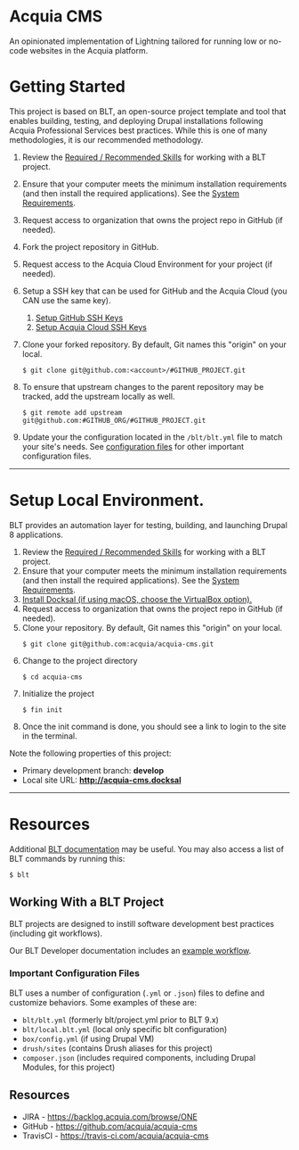 # Acquia CMS

An opinionated implementation of Lightning tailored for running low or no-code websites in the Acquia platform.

# Getting Started

This project is based on BLT, an open-source project template and tool that enables building, testing, and deploying Drupal installations following Acquia Professional Services best practices. While this is one of many methodologies, it is our recommended methodology.

1. Review the [Required / Recommended Skills](https://docs.acquia.com/blt/developer/skills/) for working with a BLT project.
2. Ensure that your computer meets the minimum installation requirements (and then install the required applications). See the [System Requirements](https://docs.acquia.com/blt/install/).
3. Request access to organization that owns the project repo in GitHub (if needed).
4. Fork the project repository in GitHub.
5. Request access to the Acquia Cloud Environment for your project (if needed).
6. Setup a SSH key that can be used for GitHub and the Acquia Cloud (you CAN use the same key).
   1. [Setup GitHub SSH Keys](https://help.github.com/articles/adding-a-new-ssh-key-to-your-github-account/)
   2. [Setup Acquia Cloud SSH Keys](https://docs.acquia.com/acquia-cloud/ssh/generate)
7. Clone your forked repository. By default, Git names this "origin" on your local.
   ```
   $ git clone git@github.com:<account>/#GITHUB_PROJECT.git
   ```
8. To ensure that upstream changes to the parent repository may be tracked, add the upstream locally as well.

   ```
   $ git remote add upstream git@github.com:#GITHUB_ORG/#GITHUB_PROJECT.git
   ```

9. Update your the configuration located in the `/blt/blt.yml` file to match your site's needs. See [configuration files](#important-configuration-files) for other important configuration files.

---

# Setup Local Environment.

BLT provides an automation layer for testing, building, and launching Drupal 8 applications.

1. Review the [Required / Recommended Skills](http://blt.readthedocs.io/en/latest/readme/skills) for working with a BLT project.
1. Ensure that your computer meets the minimum installation requirements (and then install the required applications). See the [System Requirements](http://blt.readthedocs.io/en/latest/INSTALL/#system-requirements).
1. [Install Docksal (if using macOS, choose the VirtualBox option).](https://docksal.io/installation#macos-virtualbox)
1. Request access to organization that owns the project repo in GitHub (if needed).
1. Clone your repository. By default, Git names this "origin" on your local.
   ```
   $ git clone git@github.com:acquia/acquia-cms.git
   ```
1. Change to the project directory
   ```
   $ cd acquia-cms
   ```
1. Initialize the project
   ```
   $ fin init
   ```
1. Once the init command is done, you should see a link to login to the site in the terminal.

Note the following properties of this project:

- Primary development branch: **develop**
- Local site URL: **http://acquia-cms.docksal**

---

# Resources

Additional [BLT documentation](https://docs.acquia.com/blt/) may be useful. You may also access a list of BLT commands by running this:

```
$ blt
```

## Working With a BLT Project

BLT projects are designed to instill software development best practices (including git workflows).

Our BLT Developer documentation includes an [example workflow](https://docs.acquia.com/blt/developer/dev-workflow/).

### Important Configuration Files

BLT uses a number of configuration (`.yml` or `.json`) files to define and customize behaviors. Some examples of these are:

- `blt/blt.yml` (formerly blt/project.yml prior to BLT 9.x)
- `blt/local.blt.yml` (local only specific blt configuration)
- `box/config.yml` (if using Drupal VM)
- `drush/sites` (contains Drush aliases for this project)
- `composer.json` (includes required components, including Drupal Modules, for this project)

## Resources

- JIRA - https://backlog.acquia.com/browse/ONE
- GitHub - https://github.com/acquia/acquia-cms
- TravisCI - https://travis-ci.com/acquia/acquia-cms
